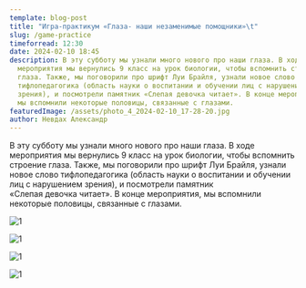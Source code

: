```yaml
---
template: blog-post
title: "Игра-практикум «Глаза- наши незаменимые помощники»\t"
slug: /game-practice
timeforread: 12:30
date: 2024-02-10 18:45
description: В﻿ эту субботу мы узнали много нового про наши глаза. В ходе
  мероприятия мы вернулись 9 класс на урок биологии, чтобы вспомнить строение
  глаза. Также, мы поговорили про шрифт Луи Брайля, узнали новое слово
  тифлопедагогика (область науки о воспитании и обучении лиц с нарушением
  зрения), и посмотрели памятник «Слепая девочка читает». В конце мероприятия,
  мы вспомнили некоторые половицы, связанные с глазами.
featuredImage: /assets/photo_4_2024-02-10_17-28-20.jpg
author: Невдах Александр
---
```

В﻿ эту субботу мы узнали много нового про наши глаза. В ходе мероприятия мы вернулись 9 класс на урок биологии, чтобы вспомнить строение глаза. Также, мы поговорили про шрифт Луи Брайля, узнали новое слово тифлопедагогика (область науки о воспитании и обучении лиц с нарушением зрения), и посмотрели памятник «Слепая девочка читает». В конце мероприятия, мы вспомнили некоторые половицы, связанные с глазами.

![1](/assets/photo_4_2024-02-10_17-28-20.jpg "1")

![1](/assets/photo_2_2024-02-10_17-28-20.jpg "1")

![1](/assets/photo_5_2024-02-10_17-28-20.jpg "1")

![1](/assets/photo_1_2024-02-10_17-28-20.jpg "1")
